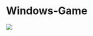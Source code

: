 Windows-Game
============

![](https://github.com/Seryusjj/Windows-Game/blob/master/Capturas/gameplay2.png)
